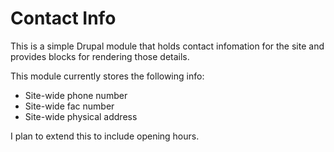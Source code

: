 # Contact Info

This is a simple Drupal module that holds contact infomation for the site and provides blocks for rendering those details.

This module currently stores the following info:
- Site-wide phone number
- Site-wide fac number
- Site-wide physical address

I plan to extend this to include opening hours.
